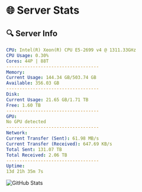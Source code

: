 # 🌐 Server Stats
## 🔍 Server Info
```yaml
CPU: Intel(R) Xeon(R) CPU E5-2699 v4 @ 1311.33GHz
CPU Usage: 0.30%
Cores: 44P | 88T
-----------------------------------
Memory:
Current Usage: 144.34 GB/503.74 GB
Available: 356.03 GB
-----------------------------------
Disk:
Current Usage: 21.65 GB/1.71 TB
Free: 1.60 TB
-----------------------------------
GPU:
No GPU detected
-----------------------------------
Network:
Current Transfer (Sent): 61.98 MB/s
Current Transfer (Received): 647.69 KB/s
Total Sent: 131.07 TB
Total Received: 2.06 TB
-----------------------------------
Uptime:
13d 21h 35m 7s
```
![GitHub Stats](https://img.shields.io/badge/Updated-2025-02-21_20:18:25-blue)